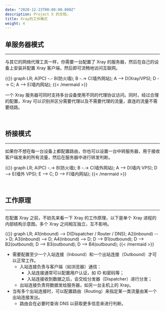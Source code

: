 ```yaml
---
date: "2020-12-23T00:00:00.000Z"
description: Project X 的文档.
title: Xray的工作模式
weight: 4
---
```


## 单服务器模式

---

与其它的网络代理工具一样，你需要一台配置了 Xray 的服务器，然后在自己的设备上安装并配置 Xray 客户端，然后即可流畅地访问互联网。

{{<mermaid align="left">}}
graph LR;
A(PC) -.- B(防火墙);
B -.-> C(墙外网站);
A --> D(Xray/VPS);
D --> C;
A --> E(墙内网站);
{{< /mermaid >}}

一个 Xray 服务器可同时支持多台设备使用不同的代理协议访问。同时，经过合理的配置，Xray 可以识别并区分需要代理以及不需要代理的流量，直连的流量不需要绕路。

<br />

## 桥接模式

---

如果你不想在每一台设备上都配置路由，你也可以设置一台中转服务器，用于接收客户端发来的所有流量，然后在服务器中进行转发判断。

{{<mermaid align="left">}}
graph LR;
A(PC) -.-> B(防火墙);
B -.-> C(墙外网站);
A --> D(墙内 VPS);
D --> E(墙外 VPS);
E --> C;
D --> F(墙内网站);
{{< /mermaid >}}

<br />

## 工作原理

---

在配置 Xray 之前，不妨先来看一下 Xray 的工作原理，以下是单个 Xray 进程的内部结构示意图。多个 Xray 之间相互独立，互不影响。

{{<mermaid align="left">}}
graph LR;
A1(inbound) --> D(Dispatcher / Router / DNS);
A2(inbound) --> D;
A3(inbound) --> D;
A4(inbound) --> D;
D --> B1(outbound);
D --> B2(outbound);
D --> B3(outbound);
D --> B4(outbound);
{{< /mermaid >}}

- 需要配置至少一个入站连接（Inbound）和一个出站连接（Outbound）才可以正常工作。
  - 入站连接负责与客户端（如浏览器）通信：
    - 入站连接通常可以配置用户认证，如 ID 和密码等；
    - 入站连接收到数据之后，会交给分发器（Dispatcher）进行分发；
  - 出站连接负责将数据发给服务器，如另一台主机上的 Xray。
- 当有多个出站连接时，可以配置路由（Routing）来指定某一类流量由某一个出站连接发出。
  - 路由会在必要时查询 DNS 以获取更多信息来进行判断。
